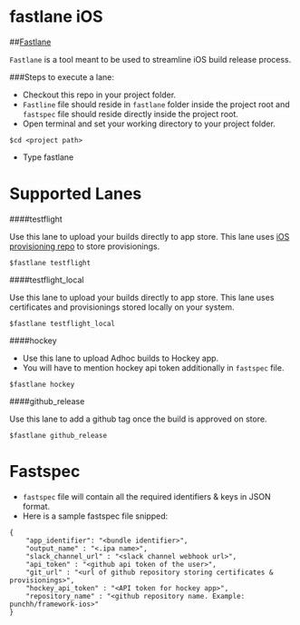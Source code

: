 fastlane iOS
============

##[Fastlane](https://github.com/fastlane/fastlane)

`Fastlane` is a tool meant to be used to streamline iOS build release process.

###Steps to execute a lane:

- Checkout this repo in your project folder.
- `Fastline` file should reside in `fastlane` folder inside the project root and `fastspec` file should reside directly inside the project root.
- Open terminal and set your working directory to your project folder.
```
$cd <project path>
```
- Type fastlane <lane to be executed>


Supported Lanes
============

####testflight

Use this lane to upload your builds directly to app store. This lane uses [iOS provisioning repo](https://github.com/punchh/ios-provisioning) to store provisionings.
```
$fastlane testflight
```

####testflight_local

Use this lane to upload your builds directly to app store. This lane uses certificates and provisionings stored locally on your system.
```
$fastlane testflight_local
```

####hockey

- Use this lane to upload Adhoc builds to Hockey app.
- You will have to mention hockey api token additionally in `fastspec` file.
```
$fastlane hockey
```

####github_release

Use this lane to add a github tag once the build is approved on store.
```
$fastlane github_release
```

Fastspec
============

- `fastspec` file will contain all the required identifiers & keys in JSON format.
- Here is a sample fastspec file snipped:
```
{
	"app_identifier": "<bundle identifier>",
	"output_name" : "<.ipa name>",
	"slack_channel_url" : "<slack channel webhook url>",
	"api_token" : "<github api token of the user>",
	"git_url" : "<url of github repository storing certificates & provisionings>",
	"hockey_api_token" : "<API token for hockey app>",
	"repository_name" : "<github repository name. Example: punchh/framework-ios>"
}
```

